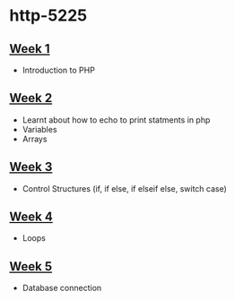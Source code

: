 # http-5225

## [Week 1](https://github.com/codeyumm/http-5225/tree/744d7b627e0d2faefd8157552a884d444a78a4d6/Lab/week1)

- Introduction to PHP

## [Week 2](https://github.com/codeyumm/http-5225/tree/744d7b627e0d2faefd8157552a884d444a78a4d6/Lab/week2)

- Learnt about how to echo to print statments in php
- Variables
- Arrays

## [Week 3](https://github.com/codeyumm/http-5225/tree/0d02d5a299595bfeb7b30ba383b65b6162b2aacd/Lab/week3)

- Control Structures (if, if else, if elseif else, switch case)

## [Week 4](https://github.com/codeyumm/http-5225/tree/954a98e20f1b71f15fb06e771c2b83af6f4edbb3/Lab/week4)

- Loops

## [Week 5](https://github.com/codeyumm/http-5225/tree/954a98e20f1b71f15fb06e771c2b83af6f4edbb3/Lab/week5)

- Database connection

